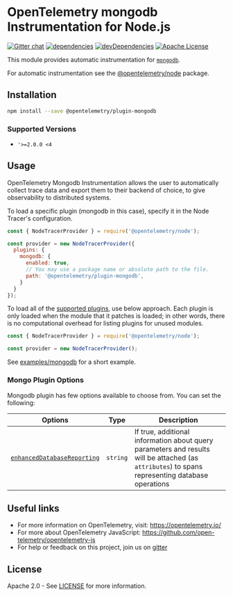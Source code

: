 # OpenTelemetry mongodb Instrumentation for Node.js
[![Gitter chat][gitter-image]][gitter-url]
[![dependencies][dependencies-image]][dependencies-url]
[![devDependencies][devDependencies-image]][devDependencies-url]
[![Apache License][license-image]][license-image]

This module provides automatic instrumentation for [`mongodb`](https://github.com/mongodb/node-mongodb-native).

For automatic instrumentation see the
[@opentelemetry/node](https://github.com/open-telemetry/opentelemetry-js/tree/main/packages/opentelemetry-node) package.

## Installation

```bash
npm install --save @opentelemetry/plugin-mongodb
```
### Supported Versions
 - `'>=2.0.0 <4`

## Usage

OpenTelemetry Mongodb Instrumentation allows the user to automatically collect trace data and export them to their backend of choice, to give observability to distributed systems.

To load a specific plugin (mongodb in this case), specify it in the Node Tracer's configuration.
```js
const { NodeTracerProvider } = require('@opentelemetry/node');

const provider = new NodeTracerProvider({
  plugins: {
    mongodb: {
      enabled: true,
      // You may use a package name or absolute path to the file.
      path: '@opentelemetry/plugin-mongodb',
    }
  }
});
```

To load all of the [supported plugins](https://github.com/open-telemetry/opentelemetry-js#plugins), use below approach. Each plugin is only loaded when the module that it patches is loaded; in other words, there is no computational overhead for listing plugins for unused modules.
```js
const { NodeTracerProvider } = require('@opentelemetry/node');

const provider = new NodeTracerProvider();
```

See [examples/mongodb](https://github.com/open-telemetry/opentelemetry-js-contrib/tree/main/examples/mongodb) for a short example.

### Mongo Plugin Options

Mongodb plugin has few options available to choose from. You can set the following:

| Options | Type | Description |
| ------- | ---- | ----------- |
| [`enhancedDatabaseReporting`](https://github.com/open-telemetry/opentelemetry-js/blob/main/packages/opentelemetry-api/src/trace/instrumentation/Plugin.ts#L91) | `string` | If true, additional information about query parameters and results will be attached (as `attributes`) to spans representing database operations |




## Useful links
- For more information on OpenTelemetry, visit: <https://opentelemetry.io/>
- For more about OpenTelemetry JavaScript: <https://github.com/open-telemetry/opentelemetry-js>
- For help or feedback on this project, join us on [gitter][gitter-url]

## License

Apache 2.0 - See [LICENSE][license-url] for more information.

[gitter-image]: https://badges.gitter.im/open-telemetry/opentelemetry-js.svg
[gitter-url]: https://gitter.im/open-telemetry/opentelemetry-node?utm_source=badge&utm_medium=badge&utm_campaign=pr-badge&utm_content=badge
[license-url]: https://github.com/open-telemetry/opentelemetry-js/blob/main/LICENSE
[license-image]: https://img.shields.io/badge/license-Apache_2.0-green.svg?style=flat
[dependencies-image]: https://david-dm.org/open-telemetry/opentelemetry-js/status.svg?path=packages/opentelemetry-plugin-mongodb
[dependencies-url]: https://david-dm.org/open-telemetry/opentelemetry-js?path=packages%2Fopentelemetry-plugin-mongodb
[devDependencies-image]: https://david-dm.org/open-telemetry/opentelemetry-js/dev-status.svg?path=packages/opentelemetry-plugin-mongodb
[devDependencies-url]: https://david-dm.org/open-telemetry/opentelemetry-js?path=packages%2Fopentelemetry-plugin-mongodb&type=dev
